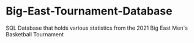 # Big-East-Tournament-Database
SQL Database that holds various statistics from the 2021 Big East Men's Basketball Tournament
